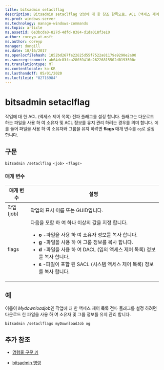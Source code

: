 ```yaml
---
title: bitsadmin setaclflag
description: Bitsadmin setaclflag 명령에 대 한 참조 항목으로, ACL (액세스 제어 목록) 전파 플래그를 설정 합니다.
ms.prod: windows-server
ms.technology: manage-windows-commands
ms.topic: article
ms.assetid: 6e3bcda0-827d-4dfd-8384-d1da018f3e10
author: coreyp-at-msft
ms.author: coreyp
manager: dongill
ms.date: 10/16/2017
ms.openlocfilehash: 1852bd267fe22825d55f7522a81179e9290e2a00
ms.sourcegitcommit: ab64dc83fca28039416c26226815502d0193500c
ms.translationtype: MT
ms.contentlocale: ko-KR
ms.lasthandoff: 05/01/2020
ms.locfileid: "82716984"
---
```

# <a name="bitsadmin-setaclflag"></a>bitsadmin setaclflag

작업에 대 한 ACL (액세스 제어 목록) 전파 플래그를 설정 합니다. 플래그는 다운로드 하는 파일을 사용 하 여 소유자 및 ACL 정보를 유지 관리 하려는 경우를 의미 합니다. 예를 들어 파일을 사용 하 여 소유자와 그룹을 유지 하려면 **flags** 매개 변수를 `og`로 설정 합니다.

## <a name="syntax"></a>구문

```
bitsadmin /setaclflag <job> <flags>
```

### <a name="parameters"></a>매개 변수

| 매개 변수 | 설명 |
| --------- | ----------- |
| 작업(job) | 작업의 표시 이름 또는 GUID입니다. |
| flags | 다음을 포함 하 여 하나 이상의 값을 지정 합니다.<ul><li>**o** -파일을 사용 하 여 소유자 정보를 복사 합니다.</li><li>**g** -파일을 사용 하 여 그룹 정보를 복사 합니다.</li><li>**d** -파일을 사용 하 여 DACL (임의 액세스 제어 목록) 정보를 복사 합니다.</li><li>**s** -파일이 포함 된 SACL (시스템 액세스 제어 목록) 정보를 복사 합니다.</li></ul> |

## <a name="examples"></a>예

이름이 *Mydownloadjob*인 작업에 대 한 액세스 제어 목록 전파 플래그를 설정 하려면 다운로드 한 파일을 사용 하 여 소유자 및 그룹 정보를 유지 관리 합니다.

```
bitsadmin /setaclflags myDownloadJob og
```

## <a name="additional-references"></a>추가 참조

- [명령줄 구문 키](command-line-syntax-key.md)

- [bitsadmin 명령](bitsadmin.md)
